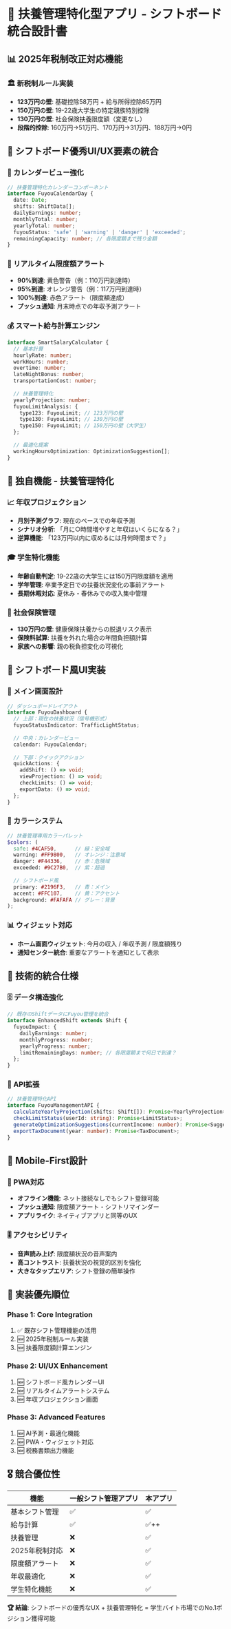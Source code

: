 # 🎯 扶養管理特化型アプリ - シフトボード統合設計書

## 📊 2025年税制改正対応機能

### 🏛️ 新税制ルール実装
- **123万円の壁**: 基礎控除58万円 + 給与所得控除65万円
- **150万円の壁**: 19-22歳大学生の特定親族特別控除
- **130万円の壁**: 社会保険扶養限度額（変更なし）
- **段階的控除**: 160万円→51万円、170万円→31万円、188万円→0円

## 🎨 シフトボード優秀UI/UX要素の統合

### 📅 カレンダービュー強化
```typescript
// 扶養管理特化カレンダーコンポーネント
interface FuyouCalendarDay {
  date: Date;
  shifts: ShiftData[];
  dailyEarnings: number;
  monthlyTotal: number;
  yearlyTotal: number;
  fuyouStatus: 'safe' | 'warning' | 'danger' | 'exceeded';
  remainingCapacity: number; // 各限度額まで残り金額
}
```

### 🚨 リアルタイム限度額アラート
- **90%到達**: 黄色警告（例：110万円到達時）
- **95%到達**: オレンジ警告（例：117万円到達時）
- **100%到達**: 赤色アラート（限度額達成）
- **プッシュ通知**: 月末時点での年収予測アラート

### 💰 スマート給与計算エンジン
```typescript
interface SmartSalaryCalculator {
  // 基本計算
  hourlyRate: number;
  workHours: number;
  overtime: number;
  lateNightBonus: number;
  transportationCost: number;
  
  // 扶養管理特化
  yearlyProjection: number;
  fuyouLimitAnalysis: {
    type123: FuyouLimit; // 123万円の壁
    type130: FuyouLimit; // 130万円の壁  
    type150: FuyouLimit; // 150万円の壁（大学生）
  };
  
  // 最適化提案
  workingHoursOptimization: OptimizationSuggestion[];
}
```

## 🎯 独自機能 - 扶養管理特化

### 📈 年収プロジェクション
- **月別予測グラフ**: 現在のペースでの年収予測
- **シナリオ分析**: 「月に○時間増やすと年収はいくらになる？」
- **逆算機能**: 「123万円以内に収めるには月何時間まで？」

### 🎓 学生特化機能
- **年齢自動判定**: 19-22歳の大学生には150万円限度額を適用
- **学年管理**: 卒業予定日での扶養状況変化の事前アラート
- **長期休暇対応**: 夏休み・春休みでの収入集中管理

### 🏥 社会保険管理
- **130万円の壁**: 健康保険扶養からの脱退リスク表示
- **保険料試算**: 扶養を外れた場合の年間負担額計算
- **家族への影響**: 親の税負担変化の可視化

## 🚀 シフトボード風UI実装

### 📱 メイン画面設計
```typescript
// ダッシュボードレイアウト
interface FuyouDashboard {
  // 上部：現在の扶養状況（信号機形式）
  fuyouStatusIndicator: TrafficLightStatus;
  
  // 中央：カレンダービュー
  calendar: FuyouCalendar;
  
  // 下部：クイックアクション
  quickActions: {
    addShift: () => void;
    viewProjection: () => void;
    checkLimits: () => void;
    exportData: () => void;
  };
}
```

### 🎨 カラーシステム
```scss
// 扶養管理専用カラーパレット
$colors: (
  safe: #4CAF50,      // 緑：安全域
  warning: #FF9800,   // オレンジ：注意域
  danger: #F44336,    // 赤：危険域
  exceeded: #9C27B0,  // 紫：超過
  
  // シフトボード風
  primary: #2196F3,   // 青：メイン
  accent: #FFC107,    // 黄：アクセント
  background: #FAFAFA // グレー：背景
);
```

### 📊 ウィジェット対応
- **ホーム画面ウィジェット**: 今月の収入 / 年収予測 / 限度額残り
- **通知センター統合**: 重要なアラートを通知として表示

## 🔧 技術的統合仕様

### 🗄️ データ構造強化
```typescript
// 既存のShiftデータにFuyou管理を統合
interface EnhancedShift extends Shift {
  fuyouImpact: {
    dailyEarnings: number;
    monthlyProgress: number;
    yearlyProgress: number;
    limitRemainingDays: number; // 各限度額まで何日で到達？
  };
}
```

### 🔗 API拡張
```typescript
// 扶養管理特化API
interface FuyouManagementAPI {
  calculateYearlyProjection(shifts: Shift[]): Promise<YearlyProjection>;
  checkLimitStatus(userId: string): Promise<LimitStatus>;
  generateOptimizationSuggestions(currentIncome: number): Promise<Suggestion[]>;
  exportTaxDocument(year: number): Promise<TaxDocument>;
}
```

## 📱 Mobile-First設計

### 🌟 PWA対応
- **オフライン機能**: ネット接続なしでもシフト登録可能
- **プッシュ通知**: 限度額アラート・シフトリマインダー
- **アプリライク**: ネイティブアプリと同等のUX

### 🎚️ アクセシビリティ
- **音声読み上げ**: 限度額状況の音声案内
- **高コントラスト**: 扶養状況の視覚的区別を強化
- **大きなタップエリア**: シフト登録の簡単操作

## 🚀 実装優先順位

### Phase 1: Core Integration
1. ✅ 既存シフト管理機能の活用
2. 🆕 2025年税制ルール実装
3. 🆕 扶養限度額計算エンジン

### Phase 2: UI/UX Enhancement  
1. 🆕 シフトボード風カレンダーUI
2. 🆕 リアルタイムアラートシステム
3. 🆕 年収プロジェクション画面

### Phase 3: Advanced Features
1. 🆕 AI予測・最適化機能
2. 🆕 PWA・ウィジェット対応
3. 🆕 税務書類出力機能

## 🎖️ 競合優位性

| 機能 | 一般シフト管理アプリ | 本アプリ |
|------|---------------------|----------|
| 基本シフト管理 | ✅ | ✅ |
| 給与計算 | ✅ | ✅++ |
| 扶養管理 | ❌ | ✅ |
| 2025年税制対応 | ❌ | ✅ |
| 限度額アラート | ❌ | ✅ |
| 年収最適化 | ❌ | ✅ |
| 学生特化機能 | ❌ | ✅ |

**🏆 結論**: シフトボードの優秀なUX + 扶養管理特化 = 学生バイト市場でのNo.1ポジション獲得可能